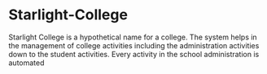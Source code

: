 # Starlight-College
Starlight College is a hypothetical name for a college. The system helps in the management of college activities including the administration activities down to the student activities. Every activity in the school administration is automated 
